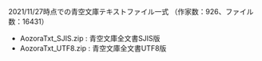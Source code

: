 2021/11/27時点での青空文庫テキストファイル一式
（作家数：926、ファイル数：16431）

- AozoraTxt_SJIS.zip : 青空文庫全文書SJIS版
- AozoraTxt_UTF8.zip : 青空文庫全文書UTF8版

